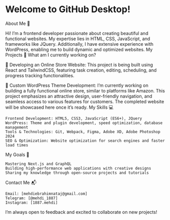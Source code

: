 # Welcome to GitHub Desktop!

About Me 👋

Hi! I’m a frontend developer passionate about creating beautiful and functional websites. My expertise lies in HTML, CSS, JavaScript, and frameworks like JQuery. Additionally, I have extensive experience with WordPress, enabling me to build dynamic and optimized websites.
My Projects 🚀
What am I currently working on?

🔧 Developing an Online Store Website:
This project is being built using React and TailwindCSS, featuring task creation, editing, scheduling, and progress tracking functionalities.

🔧 Custom WordPress Theme Development:
I’m currently working on building a fully functional online store, similar to platforms like Amazon. This project emphasizes an attractive design, user-friendly navigation, and seamless access to various features for customers. The completed website will be showcased here once it’s ready.
My Skills 💻

    Frontend Development: HTML5, CSS3, JavaScript (ES6+), JQuery
    WordPress: Theme and plugin development, speed optimization, database management
    Tools & Technologies: Git, Webpack, Figma, Adobe XD, Adobe Photoshop 2024
    SEO & Optimization: Website optimization for search engines and faster load times

My Goals 🌟

    Mastering Next.js and GraphQL
    Building high-performance web applications with creative designs
    Sharing my knowledge through open-source projects and tutorials

Contact Me 📬

    Email: [mehdiebrahimnataj@gmail.com]
    Telegram: [@mehdi_1887]
    Instagram: [1887.mehdi]

I’m always open to feedback and excited to collaborate on new projects!
